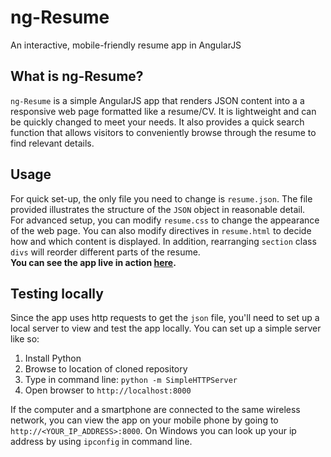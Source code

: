 # ng-Resume
An interactive, mobile-friendly resume app in AngularJS
  
## What is ng-Resume?
`ng-Resume` is a simple AngularJS app that renders JSON content into a a responsive web page formatted like a resume/CV. It is lightweight and can be quickly changed to meet your needs. It also provides a quick search function that allows visitors to conveniently browse through the resume to find relevant details.  
  
## Usage
For quick set-up, the only file you need to change is `resume.json`. The file provided illustrates the structure of the `JSON` object in reasonable detail.  
For advanced setup, you can modify `resume.css` to change the appearance of the web page. You can also modify directives in `resume.html` to decide how and which content is displayed. In addition, rearranging `section` class `divs` will reorder different parts of the resume.  
**You can see the app live in action [here](http://hazrmard.github.io/ng-Resume).**  
  
## Testing locally
Since the app uses http requests to get the `json` file, you'll need to set up a local server to view and test the app locally. You can set up a simple server like so:  
1. Install Python  
2. Browse to location of cloned repository  
3. Type in command line:  `python -m SimpleHTTPServer`  
4. Open browser to `http://localhost:8000`  
  
If the computer and a smartphone are connected to the same wireless network, you can view the app on your mobile phone by going to `http://<YOUR_IP_ADDRESS>:8000`. On Windows you can look up your ip address by using `ipconfig` in command line.
